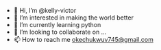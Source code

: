 - 👋 Hi, I’m @kelly-victor
- 👀 I’m interested in making the world better
- 🌱 I’m currently learning python
- 💞️ I’m looking to collaborate on ...
- 📫 How to reach me okechukwuv745@gmail.com

<!---
kelly-victor/kelly-victor is a ✨ special ✨ repository because its `README.md` (this file) appears on your GitHub profile.
You can click the Preview link to take a look at your changes.
--->
